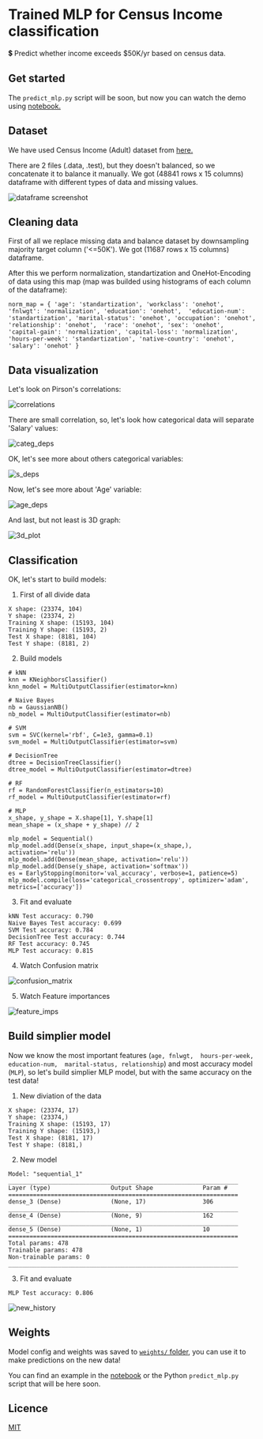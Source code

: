 # Trained MLP for Census Income classification

💲 Predict whether income exceeds $50K/yr based on census data.

## Get started

The `predict_mlp.py` script will be soon, but now you can watch the demo using [notebook.](https://github.com/NazarPonochevnyi/Trained-MLP-for-Census-Income-classification/blob/main/Census_Income_notebook.ipynb)

## Dataset

We have used Census Income (Adult) dataset from [here.](https://archive.ics.uci.edu/ml/datasets/Census+Income)

There are 2 files (.data, .test), but they doesn't balanced, so we concatenate it to balance it manually. We got (48841 rows x 15 columns) dataframe with different types of data and missing values.

![dataframe screenshot](./imgs/dataframe.png)

## Cleaning data

First of all we replace missing data and balance dataset by downsampling majority target column ('<=50K'). We got (11687 rows x 15 columns) dataframe.

After this we perform normalization, standartization and OneHot-Encoding of data using this map (map was builded using histograms of each column of the dataframe):

`
norm_map = {
    'age': 'standartization', 'workclass': 'onehot', 'fnlwgt': 'normalization', 'education': 'onehot', 
    'education-num': 'standartization', 'marital-status': 'onehot', 'occupation': 'onehot', 'relationship': 'onehot', 
    'race': 'onehot', 'sex': 'onehot', 'capital-gain': 'normalization', 'capital-loss': 'normalization', 
    'hours-per-week': 'standartization', 'native-country': 'onehot', 'salary': 'onehot'
}
`

## Data visualization

Let's look on Pirson's correlations:

![correlations](./imgs/correlations.png)

There are small correlation, so, let's look how categorical data will separate 'Salary' values:

![categ_deps](./imgs/categ_deps.png)

OK, let's see more about others categorical variables:

![s_deps](./imgs/s_deps.png)

Now, let's see more about 'Age' variable:

![age_deps](./imgs/age_deps.png)

And last, but not least is 3D graph:

![3d_plot](./imgs/3d_plot.png)

## Classification

OK, let's start to build models: 

1. First of all divide data

```
X shape: (23374, 104)
Y shape: (23374, 2)
Training X shape: (15193, 104)
Training Y shape: (15193, 2)
Test X shape: (8181, 104)
Test Y shape: (8181, 2)
```

2. Build models

```
# kNN
knn = KNeighborsClassifier()
knn_model = MultiOutputClassifier(estimator=knn)

# Naive Bayes
nb = GaussianNB()
nb_model = MultiOutputClassifier(estimator=nb)

# SVM
svm = SVC(kernel='rbf', C=1e3, gamma=0.1)
svm_model = MultiOutputClassifier(estimator=svm)

# DecisionTree
dtree = DecisionTreeClassifier()
dtree_model = MultiOutputClassifier(estimator=dtree)

# RF
rf = RandomForestClassifier(n_estimators=10)
rf_model = MultiOutputClassifier(estimator=rf)

# MLP
x_shape, y_shape = X.shape[1], Y.shape[1]
mean_shape = (x_shape + y_shape) // 2

mlp_model = Sequential()
mlp_model.add(Dense(x_shape, input_shape=(x_shape,), activation='relu'))
mlp_model.add(Dense(mean_shape, activation='relu'))
mlp_model.add(Dense(y_shape, activation='softmax'))
es = EarlyStopping(monitor='val_accuracy', verbose=1, patience=5)
mlp_model.compile(loss='categorical_crossentropy', optimizer='adam', metrics=['accuracy'])
```

3. Fit and evaluate

```
kNN Test accuracy: 0.790
Naive Bayes Test accuracy: 0.699
SVM Test accuracy: 0.784
DecisionTree Test accuracy: 0.744
RF Test accuracy: 0.745
MLP Test accuracy: 0.815
```

4. Watch Confusion matrix

![confusion_matrix](./imgs/confusion_matrix.png)

5. Watch Feature importances

![feature_imps](./imgs/feature_imps.png)

## Build simplier model

Now we know the most important features (`age, fnlwgt,	hours-per-week,	education-num,	marital-status,	relationship`) and most accuracy model (`MLP`), so let's build simplier MLP model, but with the same accuracy on the test data!

1. New diviation of the data

```
X shape: (23374, 17)
Y shape: (23374,)
Training X shape: (15193, 17)
Training Y shape: (15193,)
Test X shape: (8181, 17)
Test Y shape: (8181,)
```

2. New model

```
Model: "sequential_1"
_________________________________________________________________
Layer (type)                 Output Shape              Param #   
=================================================================
dense_3 (Dense)              (None, 17)                306       
_________________________________________________________________
dense_4 (Dense)              (None, 9)                 162       
_________________________________________________________________
dense_5 (Dense)              (None, 1)                 10        
=================================================================
Total params: 478
Trainable params: 478
Non-trainable params: 0
_________________________________________________________________
```

3. Fit and evaluate

```
MLP Test accuracy: 0.806
```

![new_history](./imgs/new_history.png)

## Weights

Model config and weights was saved to [`weights/` folder](https://github.com/NazarPonochevnyi/Trained-MLP-for-Census-Income-classification/tree/main/weights), you can use it to make predictions on the new data!

You can find an example in the [notebook](https://github.com/NazarPonochevnyi/Trained-MLP-for-Census-Income-classification/blob/main/Census_Income_notebook.ipynb) or the Python `predict_mlp.py` script that will be here soon.

## Licence

[MIT](./LICENSE)

